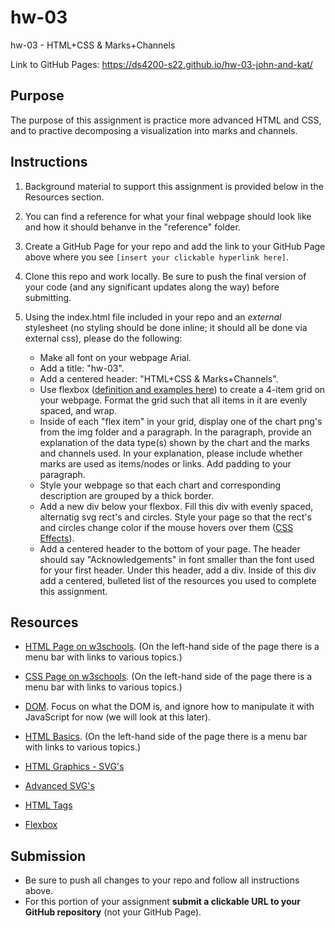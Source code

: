 # hw-03
hw-03 - HTML+CSS &amp; Marks+Channels

Link to GitHub Pages: https://ds4200-s22.github.io/hw-03-john-and-kat/

## Purpose

The purpose of this assignment is practice more advanced HTML and CSS, and to practive decomposing a visualization into marks and channels.  

## Instructions

1. Background material to support this assignment is provided below in the Resources section.  

1. You can find a reference for what your final webpage should look like and how it should behanve in the "reference" folder. 

1. Create a GitHub Page for your repo and add the link to your GitHub Page above where you see `[insert your clickable hyperlink here]`. 

1. Clone this repo and work locally. Be sure to push the final version of your code (and any significant updates along the way) before submitting. 

1. Using the index.html file included in your repo and an *external* stylesheet (no styling should be done inline; it should all be done via external css), please do the following: 
   - Make all font on your webpage Arial. 
   - Add a title: "hw-03".
   - Add a centered header: "HTML+CSS & Marks+Channels". 
   - Use flexbox ([definition and examples here](https://css-tricks.com/snippets/css/a-guide-to-flexbox/)) to create a 4-item grid on your webpage. Format the grid such that all items in it are evenly spaced, and wrap.  
   - Inside of each "flex item" in your grid, display one of the chart png's from the img folder and a paragraph. In the paragraph, provide an explanation of the data type(s) shown by the chart and the marks and channels used. In your explanation, please include whether marks are used as items/nodes or links. Add padding to your paragraph.
   - Style your webpage so that each chart and corresponding description are grouped by a thick border. 
   - Add a new div below your flexbox. Fill this div with evenly spaced, alternatig svg rect's and circles. Style your page so that the rect's and circles change color if the mouse hovers over them ([CSS Effects](https://learn-the-web.algonquindesign.ca/topics/advanced-svg/#svg-effects)). 
   - Add a centered header to the bottom of your page. The header should say "Acknowledgements" in font smaller than the font used for your first header. Under this header, add a div. Inside of this div add a centered, bulleted list of the resources you used to complete this assignment.  

## Resources 

* [HTML Page on w3schools](https://www.w3schools.com/html/default.asp). (On the left-hand side of the page there is a menu bar with links to various topics.) 

* [CSS Page on w3schools](https://www.w3schools.com/css/default.asp). (On the left-hand side of the page there is a menu bar with links to various topics.) 

* [DOM](https://www.geeksforgeeks.org/dom-document-object-model/). Focus on what the DOM is, and ignore how to manipulate it with JavaScript for now (we will look at this later).

* [HTML Basics](https://www.geeksforgeeks.org/html-introduction/?ref=lbp). (On the left-hand side of the page there is a menu bar with links to various topics.) 

* [HTML Graphics - SVG's](https://www.geeksforgeeks.org/html-svg-basics/?ref=lbp)

* [Advanced SVG's](https://learn-the-web.algonquindesign.ca/topics/advanced-svg/)

* [HTML Tags](https://www.geeksforgeeks.org/html-tags-complete-reference/?ref=lbp)

* [Flexbox](https://css-tricks.com/snippets/css/a-guide-to-flexbox/)

## Submission

* Be sure to push all changes to your repo and follow all instructions above. 
* For this portion of your assignment **submit a clickable URL to your GitHub repository** (not your GitHub Page).  
